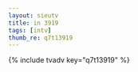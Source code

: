 ```yaml
--- 
layout: sieutv
title: in 3919
tags: [intv]
thumb_re: q7t13919
---
```

{% include tvadv key="q7t13919" %} 
